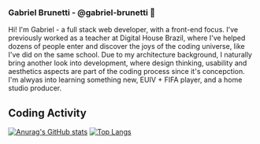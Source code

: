### Gabriel Brunetti - @gabriel-brunetti 👋

Hi! I'm Gabriel - a full stack web developer, with a front-end focus. I've previously worked as a teacher at Digital House Brazil, where I've helped dozens of people enter and discover the joys of the coding universe, like I've did on the same school.
Due to my architecture background, I naturally bring another look into development, where design thinking, usability and aesthetics aspects are part of the coding process since it's concepction.
I'm alwyas into learning something new, EUIV + FIFA player, and a home studio producer.

## 

## Coding Activity

[![Anurag's GitHub stats](https://github-readme-stats.vercel.app/api?username=gabriel-brunetti&count_private=true&show_icons=true&theme=material-palenight)](https://github.com/anuraghazra/github-readme-stats)
[![Top Langs](https://github-readme-stats.vercel.app/api/top-langs/?username=gabriel-brunetti&layout=compact)](https://github.com/anuraghazra/github-readme-stats)


<!--
**gabriel-brunetti/gabriel-brunetti** is a ✨ _special_ ✨ repository because its `README.md` (this file) appears on your GitHub profile.

Here are some ideas to get you started:

- 🔭 I’m currently working on ...
- 🌱 I’m currently learning ...
- 👯 I’m looking to collaborate on ...
- 🤔 I’m looking for help with ...
- 💬 Ask me about ...
- 📫 How to reach me: ...
- 😄 Pronouns: ...
- ⚡ Fun fact: ...
-->
